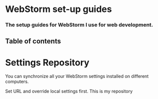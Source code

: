 # WebStorm set-up guides

### The setup guides for WebStorm I use for web development.


## Table of contents


# Settings Repository
You can synchronize all your WebStorm settings installed on different computers.

Set URL and override local settings first.
This is my repository 

